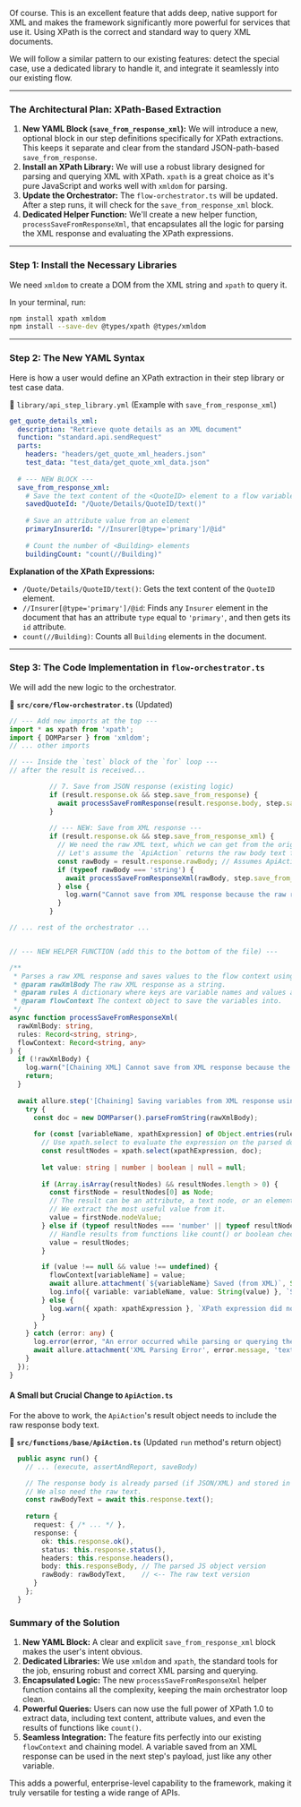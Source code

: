Of course. This is an excellent feature that adds deep, native support for XML and makes the framework significantly more powerful for services that use it. Using XPath is the correct and standard way to query XML documents.

We will follow a similar pattern to our existing features: detect the special case, use a dedicated library to handle it, and integrate it seamlessly into our existing flow.

---

### **The Architectural Plan: XPath-Based Extraction**

1.  **New YAML Block (`save_from_response_xml`):** We will introduce a new, optional block in our step definitions specifically for XPath extractions. This keeps it separate and clear from the standard JSON-path-based `save_from_response`.
2.  **Install an XPath Library:** We will use a robust library designed for parsing and querying XML with XPath. `xpath` is a great choice as it's pure JavaScript and works well with `xmldom` for parsing.
3.  **Update the Orchestrator:** The `flow-orchestrator.ts` will be updated. After a step runs, it will check for the `save_from_response_xml` block.
4.  **Dedicated Helper Function:** We'll create a new helper function, `processSaveFromResponseXml`, that encapsulates all the logic for parsing the XML response and evaluating the XPath expressions.

---

### **Step 1: Install the Necessary Libraries**

We need `xmldom` to create a DOM from the XML string and `xpath` to query it.

In your terminal, run:
```bash
npm install xpath xmldom
npm install --save-dev @types/xpath @types/xmldom
```

---

### **Step 2: The New YAML Syntax**

Here is how a user would define an XPath extraction in their step library or test case data.

📁 `library/api_step_library.yml` (Example with `save_from_response_xml`)
```yaml
get_quote_details_xml:
  description: "Retrieve quote details as an XML document"
  function: "standard.api.sendRequest"
  parts:
    headers: "headers/get_quote_xml_headers.json"
    test_data: "test_data/get_quote_xml_data.json"
  
  # --- NEW BLOCK ---
  save_from_response_xml:
    # Save the text content of the <QuoteID> element to a flow variable
    savedQuoteId: "/Quote/Details/QuoteID/text()"
    
    # Save an attribute value from an element
    primaryInsurerId: "//Insurer[@type='primary']/@id"
    
    # Count the number of <Building> elements
    buildingCount: "count(//Building)"
```

**Explanation of the XPath Expressions:**
*   `/Quote/Details/QuoteID/text()`: Gets the text content of the `QuoteID` element.
*   `//Insurer[@type='primary']/@id`: Finds any `Insurer` element in the document that has an attribute `type` equal to `'primary'`, and then gets its `id` attribute.
*   `count(//Building)`: Counts all `Building` elements in the document.

---

### **Step 3: The Code Implementation in `flow-orchestrator.ts`**

We will add the new logic to the orchestrator.

📁 **`src/core/flow-orchestrator.ts`** (Updated)
```typescript
// --- Add new imports at the top ---
import * as xpath from 'xpath';
import { DOMParser } from 'xmldom';
// ... other imports

// --- Inside the `test` block of the `for` loop ---
// after the result is received...

          // 7. Save from JSON response (existing logic)
          if (result.response.ok && step.save_from_response) {
            await processSaveFromResponse(result.response.body, step.save_from_response, flowContext);
          }
          
          // --- NEW: Save from XML response ---
          if (result.response.ok && step.save_from_response_xml) {
            // We need the raw XML text, which we can get from the original response buffer
            // Let's assume the `ApiAction` returns the raw body text for this purpose.
            const rawBody = result.response.rawBody; // Assumes ApiAction is updated to return this
            if (typeof rawBody === 'string') {
              await processSaveFromResponseXml(rawBody, step.save_from_response_xml, flowContext);
            } else {
              log.warn("Cannot save from XML response because the raw response body is not available or is not a string.");
            }
          }

// ... rest of the orchestrator ...


// --- NEW HELPER FUNCTION (add this to the bottom of the file) ---

/**
 * Parses a raw XML response and saves values to the flow context using XPath expressions.
 * @param rawXmlBody The raw XML response as a string.
 * @param rules A dictionary where keys are variable names and values are XPath expressions.
 * @param flowContext The context object to save the variables into.
 */
async function processSaveFromResponseXml(
  rawXmlBody: string,
  rules: Record<string, string>,
  flowContext: Record<string, any>
) {
  if (!rawXmlBody) {
    log.warn("[Chaining XML] Cannot save from XML response because the body is empty.");
    return;
  }
  
  await allure.step('[Chaining] Saving variables from XML response using XPath', async () => {
    try {
      const doc = new DOMParser().parseFromString(rawXmlBody);
      
      for (const [variableName, xpathExpression] of Object.entries(rules)) {
        // Use xpath.select to evaluate the expression on the parsed document
        const resultNodes = xpath.select(xpathExpression, doc);
        
        let value: string | number | boolean | null = null;
        
        if (Array.isArray(resultNodes) && resultNodes.length > 0) {
          const firstNode = resultNodes[0] as Node;
          // The result can be an attribute, a text node, or an element.
          // We extract the most useful value from it.
          value = firstNode.nodeValue;
        } else if (typeof resultNodes === 'number' || typeof resultNodes === 'boolean') {
          // Handle results from functions like count() or boolean checks
          value = resultNodes;
        }

        if (value !== null && value !== undefined) {
          flowContext[variableName] = value;
          await allure.attachment(`${variableName} Saved (from XML)`, String(value), { contentType: 'text/plain' });
          log.info({ variable: variableName, value: String(value) }, `Saved variable from XML response.`);
        } else {
          log.warn({ xpath: xpathExpression }, `XPath expression did not return a value for variable '${variableName}'.`);
        }
      }
    } catch (error: any) {
      log.error(error, "An error occurred while parsing or querying the XML response.");
      await allure.attachment('XML Parsing Error', error.message, 'text/plain');
    }
  });
}
```

#### **A Small but Crucial Change to `ApiAction.ts`**

For the above to work, the `ApiAction`'s result object needs to include the raw response body text.

📁 **`src/functions/base/ApiAction.ts`** (Updated `run` method's return object)
```typescript
  public async run() {
    // ... (execute, assertAndReport, saveBody)

    // The response body is already parsed (if JSON/XML) and stored in `this.responseBody`
    // We also need the raw text.
    const rawBodyText = await this.response.text();
    
    return {
      request: { /* ... */ },
      response: {
        ok: this.response.ok(),
        status: this.response.status(),
        headers: this.response.headers(),
        body: this.responseBody, // The parsed JS object version
        rawBody: rawBodyText,    // <-- The raw text version
      }
    };
  }
```

### **Summary of the Solution**

1.  **New YAML Block:** A clear and explicit `save_from_response_xml` block makes the user's intent obvious.
2.  **Dedicated Libraries:** We use `xmldom` and `xpath`, the standard tools for the job, ensuring robust and correct XML parsing and querying.
3.  **Encapsulated Logic:** The new `processSaveFromResponseXml` helper function contains all the complexity, keeping the main orchestrator loop clean.
4.  **Powerful Queries:** Users can now use the full power of XPath 1.0 to extract data, including text content, attribute values, and even the results of functions like `count()`.
5.  **Seamless Integration:** The feature fits perfectly into our existing `flowContext` and chaining model. A variable saved from an XML response can be used in the next step's payload, just like any other variable.

This adds a powerful, enterprise-level capability to the framework, making it truly versatile for testing a wide range of APIs.
